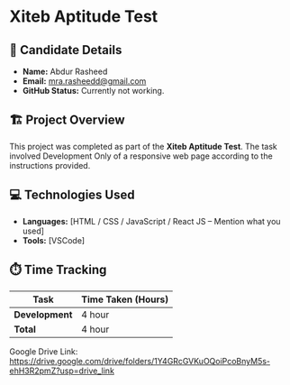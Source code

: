 # Xiteb Aptitude Test  

## 📌 Candidate Details  
- **Name:** Abdur Rasheed  
- **Email:** mra.rasheedd@gmail.com  
- **GitHub Status:** Currently not working.  

## 🏗️ Project Overview  
This project was completed as part of the **Xiteb Aptitude Test**. The task involved  Development Only of a responsive web page according to the instructions provided.  

## 💻 Technologies Used  
- **Languages:** [HTML / CSS / JavaScript / React JS – Mention what you used]  
- **Tools:** [VSCode]  

## ⏱️ Time Tracking  
| **Task**        | **Time Taken (Hours)** |  
|------------------|------------------------|   
| **Development**  | 4 hour      |  
| **Total**        | 4 hour           |  

Google Drive Link:
https://drive.google.com/drive/folders/1Y4GRcGVKuOQoiPcoBnyM5s-ehH3R2pmZ?usp=drive_link